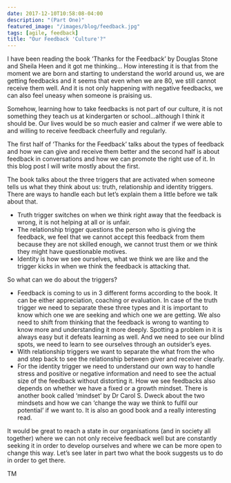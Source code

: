 ```yaml
---
date: 2017-12-10T10:58:08-04:00
description: "(Part One)"
featured_image: "/images/blog/feedback.jpg"
tags: [agile, feedback]
title: "Our Feedback 'Culture'?"
---
```


I have been reading the book ‘Thanks for the Feedback’ by Douglas Stone and Sheila Heen and it got me thinking… How interesting it is that from the moment we are born and starting to understand the world around us, we are getting feedbacks and it seems that even when we are 80, we still cannot receive them well. And it is not only happening with negative feedbacks, we can also feel uneasy when someone is praising us.

Somehow, learning how to take feedbacks is not part of our culture, it is not something they teach us at kindergarten or school…although I think it should be. Our lives would be so much easier and calmer if we were able to and willing to receive feedback cheerfully and regularly.

The first half of ‘Thanks for the Feedback’ talks about the types of feedback and how we can give and receive them better and the second half is about feedback in conversations and how we can promote the right use of it. In this blog post I will write mostly about the first.

The book talks about the three triggers that are activated when someone tells us what they think about us: truth, relationship and identity triggers. There are ways to handle each but let’s explain them a little before we talk about that.

- Truth trigger switches on when we think right away that the feedback is wrong, it is not helping at all or is unfair.
- The relationship trigger questions the person who is giving the feedback, we feel that we cannot accept this feedback from them because they are not skilled enough, we cannot trust them or we think they might have questionable motives.
- Identity is how we see ourselves, what we think we are like and the trigger kicks in when we think the feedback is attacking that.

So what can we do about the triggers?

- Feedback is coming to us in 3 different forms according to the book. It can be either appreciation, coaching or evaluation. In case of the truth trigger we need to separate these three types and it is important to know which one we are seeking and which one we are getting. We also need to shift from thinking that the feedback is wrong to wanting to know more and understanding it more deeply. Spotting a problem in it is always easy but it defeats learning as well. And we need to see our blind spots, we need to learn to see ourselves through an outsider’s eyes.
- With relationship triggers we want to separate the what from the who and step back to see the relationship between giver and receiver clearly.
- For the identity trigger we need to understand our own way to handle stress and positive or negative information and need to see the actual size of the feedback without distorting it. How we see feedbacks also depends on whether we have a fixed or a growth mindset. There is another book called ‘mindset’ by Dr Carol S. Dweck about the two mindsets and how we can ‘change the way we think to fulfil our potential’ if we want to. It is also an good book and a really interesting read.


It would be great to reach a state in our organisations (and in society all together) where we can not only receive feedback well but are constantly seeking it in order to develop ourselves and where we can be more open to change this way. Let’s see later in part two what the book suggests us to do in order to get there.

TM
